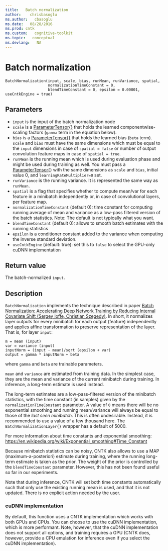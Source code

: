 ```yaml
---
title:   Batch normalization 
author:    chrisbasoglu
ms.author:   cbasoglu
ms.date:   08/28/2016
ms.prod: cntk
ms.custom:   cognitive-toolkit
ms.topic:   conceptual
ms.devlang:   NA
---
```

# Batch normalization

    BatchNormalization(input, scale, bias, runMean, runVariance, spatial,
                       normalizationTimeConstant = 0,
                       blendTimeConstant = 0, epsilon = 0.00001, useCntkEngine = true)

## Parameters

* `input` is the input of the batch normalization node
* `scale` is a [ParameterTensor{}](./Parameters-And-Constants.md#parametertensor) that holds the learned componentwise-scaling factors (`gamma` term in the equation below).
* `bias` is a [ParameterTensor{}](./Parameters-And-Constants.md#parametertensor) that holds the learned bias (`beta` term). `scale` and `bias` must have the same dimensions which must be equal to the `input` dimensions in case of `spatial = false` or number of output convolution feature maps in case of `spatial = true`.
* `runMean` is the running mean which is used during evaluation phase and might be used during training as well.
You must pass a [ParameterTensor{}](./Parameters-And-Constants.md#parametertensor) with
the same dimensions as `scale` and `bias`,
initial value 0, and `learningRateMultiplier=0` set.
* `runVariance` is the running variance. It is represented the same way as `runMean`.
* `spatial` is a flag that specifies whether to compute mean/var for each feature in a minibatch independently or, in case of convolutional layers, per feature map.
* `normalizationTimeConstant` (default 0): time constant for computing running average of mean and variance as a
low-pass filtered version of the batch statistics. Note: The default is not typically what you want.
* `blendTimeConstant` (default 0): allows to smooth batch estimates with the running statistics
* `epsilon` is a conditioner constant added to the variance when computing the inverse standard deviation.
* `useCntkEngine` (default: true): set this to `false` to select the GPU-only cuDNN implementation

## Return value

The batch-normalized `input`.

## Description

`BatchNormalization` implements the technique described in paper 
[Batch Normalization: Accelerating Deep Network Training by Reducing Internal Covariate Shift (Sergey Ioffe, Christian Szegedy)](http://arxiv.org/abs/1502.03167).
In short, it normalizes layer outputs for every minibatch for each output (feature) independently and applies affine transformation to preserve representation of the layer. That is, for layer `input`:

```
m = mean (input)
var = variance (input)
inputNorm = (input - mean)/sqrt (epsilon + var)
output = gamma * inputNorm + beta
```

where `gamma` and `beta` are trainable parameters.

`mean` and `variance` are estimated from training data. In the simplest case, they are the mean and variance
of the current minibatch during training. In inference, a long-term estimate is used instead.

The long-term estimates are a low-pass-filtered version of the minibatch statistics, with the time constant
(in samples) given by the `normalizationTimeConstant` parameter.
A value of `0` means there will be no exponential smoothing and running mean/variance
will always be equal to those of the *last seen minibatch*.
This is often undesirable.
Instead, it is recommended to use a value of a few thousand here.
The `BatchNormalizationLayer{}` wrapper has a default of 5000.

For more information about time constants and exponential smoothing: https://en.wikipedia.org/wiki/Exponential_smoothing#Time_Constant

Because minibatch statistics can be noisy,
CNTK also allows to use a MAP (maximum-a-posteriori) estimate during training,
where the running long-term estimate is taken as the prior.
The weight of the prior is controlled by the `blendTimeConstant` parameter.
However, this has not been found useful so far in our experiments.

Note that during inference, CNTK will set both time constants automatically such that
only use the existing running mean is used, and that it is not updated. There is no explicit action needed by the user.

### cuDNN implementation

By default, this function uses a CNTK implementation which works with both GPUs and CPUs. You can choose to use the cuDNN implementation, which is more performant. Note, however, that the cuDNN implementation does not support all options, and training requires a GPU (CNTK does, however, provide a CPU emulation for inference even if you select the cuDNN implementation).
